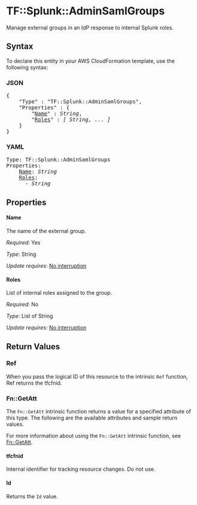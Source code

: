 # TF::Splunk::AdminSamlGroups

Manage external groups in an IdP response to internal Splunk roles.

## Syntax

To declare this entity in your AWS CloudFormation template, use the following syntax:

### JSON

<pre>
{
    "Type" : "TF::Splunk::AdminSamlGroups",
    "Properties" : {
        "<a href="#name" title="Name">Name</a>" : <i>String</i>,
        "<a href="#roles" title="Roles">Roles</a>" : <i>[ String, ... ]</i>
    }
}
</pre>

### YAML

<pre>
Type: TF::Splunk::AdminSamlGroups
Properties:
    <a href="#name" title="Name">Name</a>: <i>String</i>
    <a href="#roles" title="Roles">Roles</a>: <i>
      - String</i>
</pre>

## Properties

#### Name

The name of the external group.

_Required_: Yes

_Type_: String

_Update requires_: [No interruption](https://docs.aws.amazon.com/AWSCloudFormation/latest/UserGuide/using-cfn-updating-stacks-update-behaviors.html#update-no-interrupt)

#### Roles

List of internal roles assigned to the group.

_Required_: No

_Type_: List of String

_Update requires_: [No interruption](https://docs.aws.amazon.com/AWSCloudFormation/latest/UserGuide/using-cfn-updating-stacks-update-behaviors.html#update-no-interrupt)

## Return Values

### Ref

When you pass the logical ID of this resource to the intrinsic `Ref` function, Ref returns the tfcfnid.

### Fn::GetAtt

The `Fn::GetAtt` intrinsic function returns a value for a specified attribute of this type. The following are the available attributes and sample return values.

For more information about using the `Fn::GetAtt` intrinsic function, see [Fn::GetAtt](https://docs.aws.amazon.com/AWSCloudFormation/latest/UserGuide/intrinsic-function-reference-getatt.html).

#### tfcfnid

Internal identifier for tracking resource changes. Do not use.

#### Id

Returns the <code>Id</code> value.

